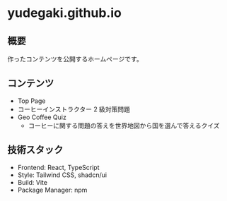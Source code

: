 # yudegaki.github.io

## 概要

作ったコンテンツを公開するホームページです。

## コンテンツ

- Top Page
- コーヒーインストラクター 2 級対策問題
- Geo Coffee Quiz
  - コーヒーに関する問題の答えを世界地図から国を選んで答えるクイズ

## 技術スタック

- Frontend: React, TypeScript
- Style: Tailwind CSS, shadcn/ui
- Build: Vite
- Package Manager: npm
